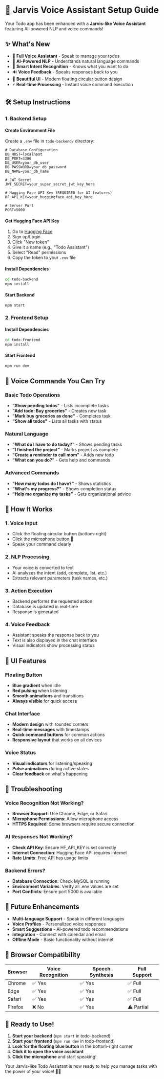 # 🚀 Jarvis Voice Assistant Setup Guide

Your Todo app has been enhanced with a **Jarvis-like Voice Assistant** featuring AI-powered NLP and voice commands!

## ✨ What's New

- 🎤 **Full Voice Assistant** - Speak to manage your todos
- 🤖 **AI-Powered NLP** - Understands natural language commands
- 🎯 **Smart Intent Recognition** - Knows what you want to do
- 🔊 **Voice Feedback** - Speaks responses back to you
- 🎨 **Beautiful UI** - Modern floating circular button design
- ⚡ **Real-time Processing** - Instant voice command execution

## 🛠️ Setup Instructions

### 1. Backend Setup

#### Create Environment File
Create a `.env` file in `todo-backend/` directory:

```env
# Database Configuration
DB_HOST=localhost
DB_PORT=3306
DB_USER=your_db_user
DB_PASSWORD=your_db_password
DB_NAME=your_db_name

# JWT Secret
JWT_SECRET=your_super_secret_jwt_key_here

# Hugging Face API Key (REQUIRED for AI features)
HF_API_KEY=your_huggingface_api_key_here

# Server Port
PORT=5000
```

#### Get Hugging Face API Key
1. Go to [Hugging Face](https://huggingface.co/settings/tokens)
2. Sign up/Login
3. Click "New token"
4. Give it a name (e.g., "Todo Assistant")
5. Select "Read" permissions
6. Copy the token to your `.env` file

#### Install Dependencies
```bash
cd todo-backend
npm install
```

#### Start Backend
```bash
npm start
```

### 2. Frontend Setup

#### Install Dependencies
```bash
cd todo-frontend
npm install
```

#### Start Frontend
```bash
npm run dev
```

## 🎯 Voice Commands You Can Try

### Basic Todo Operations
- **"Show pending todos"** - Lists incomplete tasks
- **"Add todo: Buy groceries"** - Creates new task
- **"Mark buy groceries as done"** - Completes task
- **"Show all todos"** - Lists all tasks with status

### Natural Language
- **"What do I have to do today?"** - Shows pending tasks
- **"I finished the project"** - Marks project as complete
- **"Create a reminder to call mom"** - Adds new todo
- **"What can you do?"** - Gets help and commands

### Advanced Commands
- **"How many todos do I have?"** - Shows statistics
- **"What's my progress?"** - Shows completion status
- **"Help me organize my tasks"** - Gets organizational advice

## 🔧 How It Works

### 1. Voice Input
- Click the floating circular button (bottom-right)
- Click the microphone button 🎤
- Speak your command clearly

### 2. NLP Processing
- Your voice is converted to text
- AI analyzes the intent (add, complete, list, etc.)
- Extracts relevant parameters (task names, etc.)

### 3. Action Execution
- Backend performs the requested action
- Database is updated in real-time
- Response is generated

### 4. Voice Feedback
- Assistant speaks the response back to you
- Text is also displayed in the chat interface
- Visual indicators show processing status

## 🎨 UI Features

### Floating Button
- **Blue gradient** when idle
- **Red pulsing** when listening
- **Smooth animations** and transitions
- **Always visible** for quick access

### Chat Interface
- **Modern design** with rounded corners
- **Real-time messages** with timestamps
- **Quick command buttons** for common actions
- **Responsive layout** that works on all devices

### Voice Status
- **Visual indicators** for listening/speaking
- **Pulse animations** during active states
- **Clear feedback** on what's happening

## 🚨 Troubleshooting

### Voice Recognition Not Working?
- **Browser Support**: Use Chrome, Edge, or Safari
- **Microphone Permissions**: Allow microphone access
- **HTTPS Required**: Some browsers require secure connection

### AI Responses Not Working?
- **Check API Key**: Ensure HF_API_KEY is set correctly
- **Internet Connection**: Hugging Face API requires internet
- **Rate Limits**: Free API has usage limits

### Backend Errors?
- **Database Connection**: Check MySQL is running
- **Environment Variables**: Verify all .env values are set
- **Port Conflicts**: Ensure port 5000 is available

## 🔮 Future Enhancements

- **Multi-language Support** - Speak in different languages
- **Voice Profiles** - Personalized voice responses
- **Smart Suggestions** - AI-powered todo recommendations
- **Integration** - Connect with calendar and email
- **Offline Mode** - Basic functionality without internet

## 📱 Browser Compatibility

| Browser | Voice Recognition | Speech Synthesis | Full Support |
|---------|------------------|------------------|--------------|
| Chrome  | ✅ Yes           | ✅ Yes           | ✅ Full       |
| Edge    | ✅ Yes           | ✅ Yes           | ✅ Full       |
| Safari  | ✅ Yes           | ✅ Yes           | ✅ Full       |
| Firefox | ❌ No            | ✅ Yes           | ⚠️ Partial    |

## 🎉 Ready to Use!

1. **Start your backend** (`npm start` in todo-backend)
2. **Start your frontend** (`npm run dev` in todo-frontend)
3. **Look for the floating blue button** in the bottom-right corner
4. **Click it to open the voice assistant**
5. **Click the microphone** and start speaking!

Your Jarvis-like Todo Assistant is now ready to help you manage tasks with the power of your voice! 🎤✨
